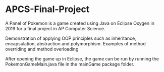 # APCS-Final-Project
A Panel of Pokemon is a game created using Java on Eclipse Oxygen in 2019 for a final project in AP Computer Science.

Demonstration of applying OOP principles such as inheritance, encapsulation, abstraction and polymorphism.
Examples of method overriding and method overloading

After opening the game up in Eclipse, the game can be run by running the PokemonGameMain.java file in the mainGame package folder.
